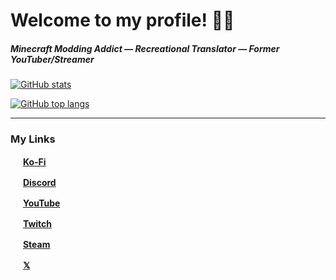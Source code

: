 # Welcome to my profile! 👋🏻

##### Minecraft Modding Addict — Recreational Translator — Former YouTuber/Streamer

[![GitHub stats](https://github-readme-stats.vercel.app/api?username=ACGaming&show_icons=true&theme=transparent)](https://github-readme-stats.vercel.app)

[![GitHub top langs](https://github-readme-stats.vercel.app/api/top-langs/?username=ACGaming&layout=donut&theme=transparent)](https://github-readme-stats.vercel.app)

<hr />

### My Links

<img src="https://www.vectorlogo.zone/logos/ko-fi/ko-fi-icon.svg" width="16" height="16"> [**Ko-Fi**](https://acgam.ing/donate)

<img src="https://www.vectorlogo.zone/logos/discord/discord-tile.svg" width="16" height="16"> [**Discord**](https://acgam.ing/discord)

<img src="https://www.vectorlogo.zone/logos/youtube/youtube-icon.svg" width="16" height="16"> [**YouTube**](https://www.youtube.com/@ACGaming56)

<img src="https://www.vectorlogo.zone/logos/twitch/twitch-icon.svg" width="16" height="16"> [**Twitch**](https://www.twitch.tv/acgaming56)

<img src="https://www.vectorlogo.zone/logos/steampowered/steampowered-icon.svg" width="16" height="16"> [**Steam**](https://steamcommunity.com/id/ACGaming56)

<img src="https://www.vectorlogo.zone/logos/x/x-icon.svg" width="16" height="16"> [**𝕏**](https://twitter.com/AlertClock)
